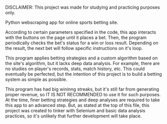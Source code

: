 DISCLAIMER: This project was made for studying and practicing purposes only.

Python webscraping app for online sports betting site.

According to certain parameters specified in the code, this app interacts with the buttons on the page until it places a bet.
Then, the program periodically checks the bet's status for a win or loss result.
Depending on the result, the next bet will follow specific instructions on it's loop.

This program applies betting strategies and a custom algorithm based on the site's algorithm, but it lacks deep data analysis.
For example, there are no studies on player's records, stats, match history, etc.
This could eventually be perfected, but the intention of this project is to build a betting system as simple as possible.

This program has had big wininng streaks, but it's still far from generating proper revenue, so IT IS NOT RECOMMENDED to use it for such purposes.
At the time, finer betting strategies and deep analyses are required to take this app to an advanced step.
But, as stated at the top of this file, this project was created to tinker with Selenium and basic data analysis practices, so it's unlikely that further development will take place.
